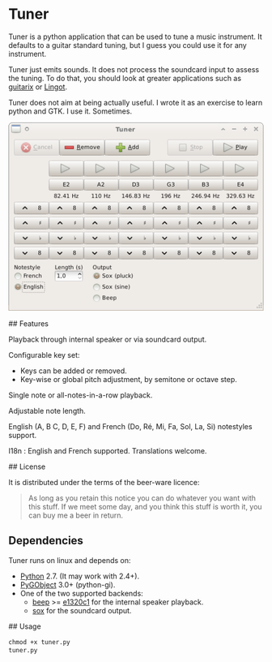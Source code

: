 Tuner
=====

Tuner is a python application that can be used to tune a music instrument. It defaults to a guitar standard tuning, but I guess you could use it for any instrument.

Tuner just emits sounds. It does not process the soundcard input to assess the tuning. To do that, you should look at greater applications such as [guitarix](https://sourceforge.net/projects/guitarix/files/gxtuner/) or [Lingot](http://www.nongnu.org/lingot/).

Tuner does not aim at being actually useful. I wrote it as an exercise to learn python and GTK. I use it. Sometimes.

![Tuner](screenshot.png)

## Features

Playback through internal speaker or via soundcard output.

Configurable key set:

* Keys can be added or removed.
* Key-wise or global pitch adjustment, by semitone or octave step.

Single note or all-notes-in-a-row playback.

Adjustable note length.

English (A, B C, D, E, F) and French (Do, Ré, Mi, Fa, Sol, La, Si) notestyles support.

I18n : English and French supported. Translations welcome.

## License

It is distributed under the terms of the beer-ware licence:

> As long as you retain this notice you can do whatever you want with this stuff. If we meet some day, and you think this stuff is worth it, you can buy me a beer in return.

## Dependencies

Tuner runs on linux and depends on:

* [Python](https://www.python.org/) 2.7. (It may work with 2.4+).
* [PyGObject](https://wiki.gnome.org/action/show/Projects/PyGObject) 3.0+ (python-gi).
* One of the two supported backends:
  * [beep](https://github.com/johnath/beep) >= [e1320c1](https://github.com/johnath/beep/commits/e1320c1da52ca92aa68b4224f9532982184fbe00) for the internal speaker playback.
  * [sox](http://sox.sourceforge.net/) for the soundcard output.

## Usage

```
chmod +x tuner.py
tuner.py
```
